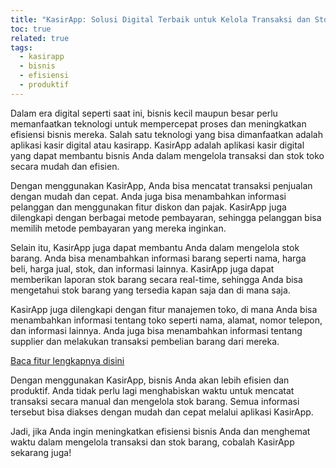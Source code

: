 ```yaml
---
title: "KasirApp: Solusi Digital Terbaik untuk Kelola Transaksi dan Stok Toko Anda"
toc: true
related: true
tags:
  - kasirapp
  - bisnis
  - efisiensi
  - produktif
---
```


Dalam era digital seperti saat ini, bisnis kecil maupun besar perlu memanfaatkan teknologi untuk mempercepat proses dan meningkatkan efisiensi bisnis mereka. Salah satu teknologi yang bisa dimanfaatkan adalah aplikasi kasir digital atau kasirapp. KasirApp adalah aplikasi kasir digital yang dapat membantu bisnis Anda dalam mengelola transaksi dan stok toko secara mudah dan efisien.

Dengan menggunakan KasirApp, Anda bisa mencatat transaksi penjualan dengan mudah dan cepat. Anda juga bisa menambahkan informasi pelanggan dan menggunakan fitur diskon dan pajak. KasirApp juga dilengkapi dengan berbagai metode pembayaran, sehingga pelanggan bisa memilih metode pembayaran yang mereka inginkan.

Selain itu, KasirApp juga dapat membantu Anda dalam mengelola stok barang. Anda bisa menambahkan informasi barang seperti nama, harga beli, harga jual, stok, dan informasi lainnya. KasirApp juga dapat memberikan laporan stok barang secara real-time, sehingga Anda bisa mengetahui stok barang yang tersedia kapan saja dan di mana saja.

KasirApp juga dilengkapi dengan fitur manajemen toko, di mana Anda bisa menambahkan informasi tentang toko seperti nama, alamat, nomor telepon, dan informasi lainnya. Anda juga bisa menambahkan informasi tentang supplier dan melakukan transaksi pembelian barang dari mereka.

[Baca fitur lengkapnya disini](https://kasirapp.github.io/rilis/release/)

Dengan menggunakan KasirApp, bisnis Anda akan lebih efisien dan produktif. Anda tidak perlu lagi menghabiskan waktu untuk mencatat transaksi secara manual dan mengelola stok barang. Semua informasi tersebut bisa diakses dengan mudah dan cepat melalui aplikasi KasirApp.

Jadi, jika Anda ingin meningkatkan efisiensi bisnis Anda dan menghemat waktu dalam mengelola transaksi dan stok barang, cobalah KasirApp sekarang juga!

